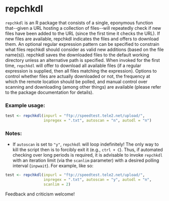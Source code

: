 # repchkdl
`repchkdl` is an R package that consists of a single, eponymous function that--given a URL hosting a collection of files--will repeatedly check if new files have been added to the URL (since the first time it checks the URL). If new files are available, repchkdl indicates the files and offers to download them. An optional regular expression pattern can be specified to constrain what files repchkdl should consider as valid new additions (based on the file name(s)). repchkdl saves the downloaded files to the default working directory unless an alternative path is specified. When invoked for the first time, `repchkdl` will offer to download all available files (if a regular expression is supplied, then all files matching the expression). Options to control whether files are actually downloaded or not, the frequency at which the remote location should be polled, and manual control over scanning and downloading (among other things) are available (please refer to the package documentation for details). 

### Example usage:
````R
test <- repchkdl(inpurl = "ftp://speedtest.tele2.net/upload/", 
                 inpregex = ".txt", autoscan = "n", autodl = "n")
````

### Notes:
* If `autoscan` is set to `"y"`, `repchkdl` will loop indefinitely! The only way to kill the script then is to forcibly exit it (e.g., `ctrl + C`). Thus, if automated checking over long periods is required, it is advisable to invoke `repchkdl` with an iteration limit (via the `scanlim` parameter) with a desired polling interval (`inpwait`). For example, like so:

````R
test <- repchkdl(inpurl = "ftp://speedtest.tele2.net/upload/", 
                 inpregex = ".txt", autoscan = "y", autodl = "n", 
                 scanlim = 2)
````


Feedback and criticism welcome!
